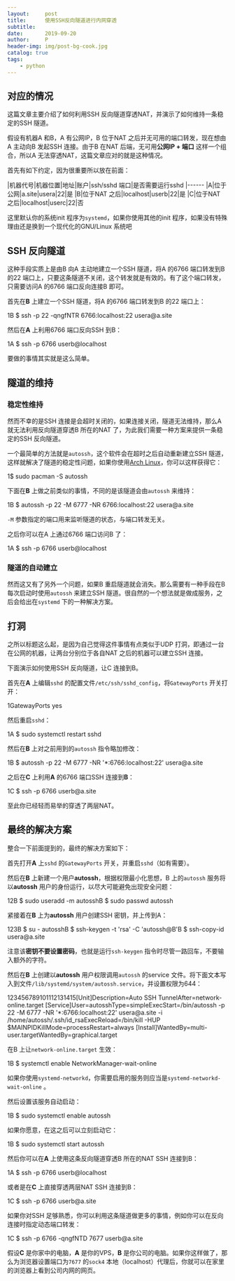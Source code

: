 ```yaml
---
layout:     post
title:      使用SSH反向隧道进行内网穿透
subtitle:   
date:       2019-09-20
author:     P
header-img: img/post-bg-cook.jpg
catalog: true
tags:
    - python
---
```

## 对应的情况

这篇文章主要介绍了如何利用SSH 反向隧道穿透NAT，并演示了如何维持一条稳定的SSH 隧道。

假设有机器A 和B，A 有公网IP，B 位于NAT 之后并无可用的端口转发，现在想由A 主动向B 发起SSH 连接。由于B 在NAT 后端，无可用**公网IP + 端口** 这样一个组合，所以A 无法穿透NAT，这篇文章应对的就是这种情况。

首先有如下约定，因为很重要所以放在前面：

|机器代号|机器位置|地址|账户|ssh/sshd 端口|是否需要运行sshd
|------
|A|位于公网|a.site|usera|22|是
|B|位于NAT 之后|localhost|userb|22|是
|C|位于NAT 之后|localhost|userc|22|否

> 
这里默认你的系统init 程序为`systemd`，如果你使用其他的init 程序，如果没有特殊理由还是换到一个现代化的GNU/Linux 系统吧


## SSH 反向隧道

这种手段实质上是由B 向A 主动地建立一个SSH 隧道，将A 的6766 端口转发到B 的22 端口上，只要这条隧道不关闭，这个转发就是有效的。有了这个端口转发，只需要访问A 的6766 端口反向连接B 即可。

首先在**B** 上建立一个SSH 隧道，将A 的6766 端口转发到B 的22 端口上：
<td class="gutter">1</td><td class="code">B $ ssh -p 22 -qngfNTR 6766:localhost:22 usera@a.site</td>

然后在**A** 上利用6766 端口反向SSH 到B：
<td class="gutter">1</td><td class="code">A $ ssh -p 6766 userb@localhost</td>

要做的事情其实就是这么简单。

## 隧道的维持

### 稳定性维持

然而不幸的是SSH 连接是会超时关闭的，如果连接关闭，隧道无法维持，那么A 就无法利用反向隧道穿透B 所在的NAT 了，为此我们需要一种方案来提供一条稳定的SSH 反向隧道。

一个最简单的方法就是`autossh`，这个软件会在超时之后自动重新建立SSH 隧道，这样就解决了隧道的稳定性问题，如果你使用[Arch Linux](https://www.archlinux.org)，你可以这样获得它：
<td class="gutter">1</td><td class="code">$ sudo pacman -S autossh</td>

下面在**B** 上做之前类似的事情，不同的是该隧道会由`autossh` 来维持：
<td class="gutter">1</td><td class="code">B $ autossh -p 22 -M 6777 -NR 6766:localhost:22 usera@a.site</td>

`-M` 参数指定的端口用来监听隧道的状态，与端口转发无关。

之后你可以在A 上通过6766 端口访问B 了：
<td class="gutter">1</td><td class="code">A $ ssh -p 6766 userb@localhost</td>

### 隧道的自动建立

然而这又有了另外一个问题，如果B 重启隧道就会消失。那么需要有一种手段在B 每次启动时使用`autossh` 来建立SSH 隧道。很自然的一个想法就是做成服务，之后会给出在`systemd` 下的一种解决方案。

## 打洞

之所以标题这么起，是因为自己觉得这件事情有点类似于UDP 打洞，即通过一台在公网的机器，让两台分别位于各自NAT 之后的机器可以建立SSH 连接。

下面演示如何使用SSH 反向隧道，让C 连接到B。

首先在**A** 上编辑`sshd` 的配置文件`/etc/ssh/sshd_config`，将`GatewayPorts` 开关打开：
<td class="gutter">1</td><td class="code">GatewayPorts yes</td>

然后重启`sshd`：
<td class="gutter">1</td><td class="code">A $ sudo systemctl restart sshd</td>

然后在**B** 上对之前用到的`autossh` 指令略加修改：
<td class="gutter">1</td><td class="code">B $ autossh -p 22 -M 6777 -NR '*:6766:localhost:22' usera@a.site</td>

之后在**C** 上利用**A** 的6766 端口SSH 连接到**B**：
<td class="gutter">1</td><td class="code">C $ ssh -p 6766 userb@a.site</td>

至此你已经轻而易举的穿透了两层NAT。

## 最终的解决方案

整合一下前面提到的，最终的解决方案如下：

首先打开**A** 上`sshd` 的`GatewayPorts` 开关，并重启`sshd`（如有需要）。

然后在**B** 上新建一个用户**autossh**，根据权限最小化思想，B 上的`autossh` 服务将以**autossh** 用户的身份运行，以尽大可能避免出现安全问题：
<td class="gutter">12</td><td class="code">B $ sudo useradd -m autosshB $ sudo passwd autossh</td>

紧接着在**B** 上为**autossh** 用户创建SSH 密钥，并上传到A：
<td class="gutter">123</td><td class="code">B $ su - autosshB $ ssh-keygen -t 'rsa' -C 'autossh@B'B $ ssh-copy-id usera@a.site</td>

注意该**密钥不要设置密码**，也就是运行`ssh-keygen` 指令时尽管一路回车，不要输入额外的字符。

然后在**B** 上创建以**autossh** 用户权限调用`autossh` 的service 文件。将下面文本写入到文件`/lib/systemd/system/autossh.service`，并设置权限为644：
<td class="gutter">123456789101112131415</td><td class="code">[Unit]Description=Auto SSH TunnelAfter=network-online.target [Service]User=autosshType=simpleExecStart=/bin/autossh -p 22 -M 6777 -NR '*:6766:localhost:22' usera@a.site -i /home/autossh/.ssh/id_rsaExecReload=/bin/kill -HUP $MAINPIDKillMode=processRestart=always [Install]WantedBy=multi-user.targetWantedBy=graphical.target</td>

在B 上让`network-online.target` 生效：
<td class="gutter">1</td><td class="code">B $ systemctl enable NetworkManager-wait-online</td>

> 
如果你使用`systemd-networkd`，你需要启用的服务则应当是`systemd-networkd-wait-online` 。


然后设置该服务自动启动：
<td class="gutter">1</td><td class="code">B $ sudo systemctl enable autossh</td>

如果你愿意，在这之后可以立刻启动它：
<td class="gutter">1</td><td class="code">B $ sudo systemctl start autossh</td>

然后你可以在**A** 上使用这条反向隧道穿透B 所在的NAT SSH 连接到B：
<td class="gutter">1</td><td class="code">A $ ssh -p 6766 userb@localhost</td>

或者是在**C** 上直接穿透两层NAT SSH 连接到B：
<td class="gutter">1</td><td class="code">C $ ssh -p 6766 userb@a.site</td>

如果你对SSH 足够熟悉，你可以利用这条隧道做更多的事情，例如你可以在反向连接时指定动态端口转发：
<td class="gutter">1</td><td class="code">C $ ssh -p 6766 -qngfNTD 7677 userb@a.site</td>

假设**C** 是你家中的电脑，**A** 是你的VPS，**B** 是你公司的电脑。如果你这样做了，那么为浏览器设置端口为`7677` 的`sock4` 本地（localhost）代理后，你就可以在家里的浏览器上看到公司内网的网页。
